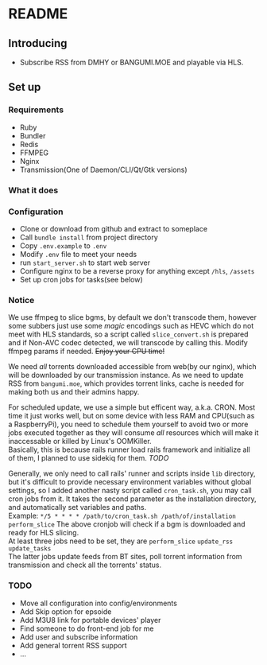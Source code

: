 # README
## Introducing
* Subscribe RSS from DMHY or BANGUMI.MOE and playable via HLS.

## Set up
### Requirements
* Ruby
* Bundler
* Redis
* FFMPEG
* Nginx
* Transmission(One of Daemon/CLI/Qt/Gtk versions)

### What it does

### Configuration
* Clone or download from github and extract to someplace
* Call `bundle install` from project directory
* Copy `.env.example` to `.env`
* Modify `.env` file to meet your needs
* run `start_server.sh` to start web server
* Configure nginx to be a reverse proxy for anything except `/hls`, `/assets`
* Set up cron jobs for tasks(see below)

### Notice
We use ffmpeg to slice bgms, by default we don't transcode them,
however some subbers just use some *magic* encodings such as HEVC which
do not meet with HLS standards, so a script called `slice_convert.sh` is prepared
and if Non-AVC codec detected, we will transcode by calling this. Modify ffmpeg params if
needed. ~~Enjoy your CPU time!~~

We need *all* torrents downloaded accessible from web(by our nginx), which will be downloaded
by our transmission instance. As we need to update RSS from `bangumi.moe`, which provides torrent
links, cache is needed for making both us and their admins happy.

For scheduled update, we use a simple but efficent way, a.k.a. CRON. Most time it just works well,
but on some device with less RAM and CPU(such as a RaspberryPi), you need to schedule them
yourself to avoid two or more jobs executed together as they will consume *all* resources which will make it inaccessable
or killed by Linux's OOMKiller.  
Basically, this is because rails runner load rails framework and initialize all of them,
I planned to use sidekiq for them. *TODO*

Generally, we only need to call rails' runner and scripts inside `lib` directory,
but it's difficult to provide necessary environment variables without global settings,
so I added another nasty script called `cron_task.sh`, you may call cron jobs from it.
It takes the second parameter as the installation directory, and automatically set variables and paths.  
Example: `*/5 * * * * /path/to/cron_task.sh /path/of/installation perform_slice`
The above cronjob will check if a bgm is downloaded and ready for HLS slicing.  
At least three jobs need to be set, they are `perform_slice` `update_rss` `update_tasks`  
The latter jobs update feeds from BT sites, poll torrent information from transmission and check all the torrents' status.



### TODO
* Move all configuration into config/environments
* Add Skip option for epsoide
* Add M3U8 link for portable devices' player
* Find someone to do front-end job for me
* Add user and subscribe information
* Add general torrent RSS support
* ...
